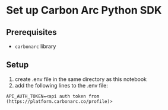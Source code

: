 # Set up Carbon Arc Python SDK

## Prerequisites
- `carbonarc` library

## Setup

1. create .env file in the same directory as this notebook
2. add the following lines to the .env file:
```
API_AUTH_TOKEN=<api auth token from (https://platform.carbonarc.co/profile)>
```